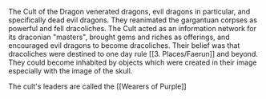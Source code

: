 The Cult of the Dragon venerated dragons, evil dragons in particular, and specifically dead evil dragons. They reanimated the gargantuan corpses as powerful and fell dracoliches. The Cult acted as an information network for its draconian "masters", brought gems and riches as offerings, and encouraged evil dragons to become dracoliches. Their belief was that dracoliches were destined to one day rule [[3. Places/Faerun]] and beyond. They could become inhabited by objects which were created in their image especially with the image of the skull.

The cult's leaders are called the [[Wearers of Purple]]

